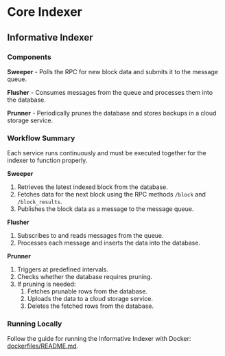 # Core Indexer

## Informative Indexer

### Components

**Sweeper** - Polls the RPC for new block data and submits it to the message queue.

**Flusher** - Consumes messages from the queue and processes them into the database.

**Prunner** - Periodically prunes the database and stores backups in a cloud storage service.

### Workflow Summary

Each service runs continuously and must be executed together for the indexer to function properly.

**Sweeper**

1. Retrieves the latest indexed block from the database.
2. Fetches data for the next block using the RPC methods `/block` and `/block_results`.
3. Publishes the block data as a message to the message queue.

**Flusher**

1. Subscribes to and reads messages from the queue.
2. Processes each message and inserts the data into the database.

**Prunner**

1. Triggers at predefined intervals.
2. Checks whether the database requires pruning.
3. If pruning is needed:
   1. Fetches prunable rows from the database.
   2. Uploads the data to a cloud storage service.
   3. Deletes the fetched rows from the database.

### Running Locally

Follow the guide for running the Informative Indexer with Docker: [dockerfiles/README.md](dockerfiles/README.md).
